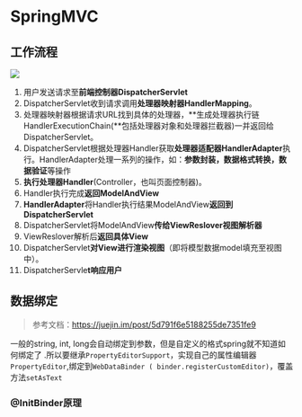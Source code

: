 # SpringMVC

## 工作流程

![](https://gitee.com/Wextree/Wex_imgs/raw/master/img/5220087-3c0f59d3c39a12dd.webp)

1. 用户发送请求至**前端控制器DispatcherServlet**
2. DispatcherServlet收到请求调用**处理器映射器HandlerMapping**。
3. 处理器映射器根据请求URL找到具体的处理器，**生成处理器执行链HandlerExecutionChain(**包括处理器对象和处理器拦截器)一并返回给DispatcherServlet。
4. DispatcherServlet根据处理器Handler获取**处理器适配器HandlerAdapter**执行。HandlerAdapter处理一系列的操作，如：**参数封装，数据格式转换，数据验证**等操作
5. **执行处理器Handler**(Controller，也叫页面控制器)。
6. Handler执行完成**返回ModelAndView**
7. **HandlerAdapter**将Handler执行结果ModelAndView**返回到DispatcherServlet**
8. DispatcherServlet将ModelAndView**传给ViewReslover视图解析器**
9. ViewReslover解析后**返回具体View**
10. DispatcherServlet**对View进行渲染视图**（即将模型数据model填充至视图中）。
11. DispatcherServle**t响应用户**



## 数据绑定

> 参考文档：https://juejin.im/post/5d791f6e5188255de7351fe9

一般的string, int, long会自动绑定到参数，但是自定义的格式spring就不知道如何绑定了 .所以要继承`PropertyEditorSupport`，实现自己的属性编辑器`PropertyEditor`,绑定到`WebDataBinder ( binder.registerCustomEditor)`，覆盖方法`setAsText`



### @InitBinder原理





























































